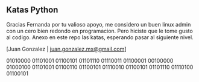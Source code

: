 ## Katas Python

Gracias Fernanda por tu valioso apoyo, me considero un buen linux admin con un cero bien redondo en programacion. Pero hiciste que le tome gusto al codigo.
Anexo en este repo las katas, esperando pasar al siguiente nivel.

[Juan Gonzalez | juan.gonzalez.mx@gmail.com]


01010000 01101001 01100101 01101110 01110011 01100001 00100000 01000100 01101001 01100110 01100101 01110010 01100101 01101110 01110100 01100101
